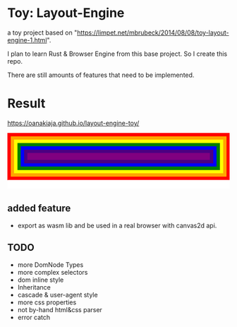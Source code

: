 # Toy: Layout-Engine

a toy project based on "https://limpet.net/mbrubeck/2014/08/08/toy-layout-engine-1.html".

I plan to learn Rust & Browser Engine from this base project. So I create this repo. 

There are still amounts of features that need to be implemented.


# Result 

https://oanakiaja.github.io/layout-engine-toy/

![result](./result.png)

## added feature
- export as wasm lib and be used in a real browser with canvas2d api. 

## TODO

- more DomNode Types
- more complex selectors
- dom inline style
- Inheritance
- cascade & user-agent style
- more css properties
- not by-hand html&css parser 
- error catch



